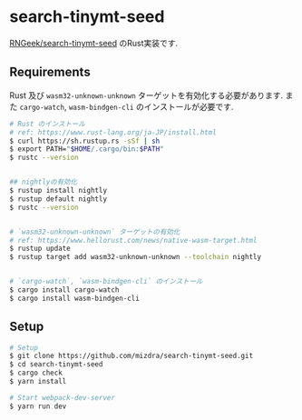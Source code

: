 # search-tinymt-seed
[RNGeek/search-tinymt-seed](https://github.com/RNGeek/search-tinymt-seed) のRust実装です.

## Requirements
Rust 及び `wasm32-unknown-unknown` ターゲットを有効化する必要があります.
また `cargo-watch`, `wasm-bindgen-cli` のインストールが必要です.


```bash
# Rust のインストール
# ref: https://www.rust-lang.org/ja-JP/install.html
$ curl https://sh.rustup.rs -sSf | sh
$ export PATH="$HOME/.cargo/bin:$PATH"
$ rustc --version


## nightlyの有効化
$ rustup install nightly
$ rustup default nightly
$ rustc --version


# `wasm32-unknown-unknown` ターゲットの有効化
# ref: https://www.hellorust.com/news/native-wasm-target.html
$ rustup update
$ rustup target add wasm32-unknown-unknown --toolchain nightly


# `cargo-watch`, `wasm-bindgen-cli` のインストール
$ cargo install cargo-watch
$ cargo install wasm-bindgen-cli
```

## Setup
```bash
# Setup
$ git clone https://github.com/mizdra/search-tinymt-seed.git
$ cd search-tinymt-seed
$ cargo check
$ yarn install

# Start webpack-dev-server
$ yarn run dev
```
